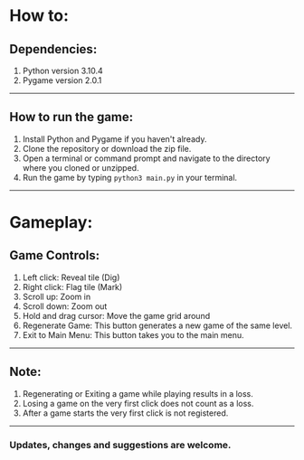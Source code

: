 # How to:

## Dependencies:
1. Python version 3.10.4
2. Pygame version 2.0.1
---

## How to run the game:
1. Install Python and Pygame if you haven't already.
2. Clone the repository or download the zip file.
3. Open a terminal or command prompt and navigate to the directory where you cloned or unzipped.
4. Run the game by typing `python3 main.py` in your terminal.
---

# Gameplay:

## Game Controls:
1. Left click: Reveal tile (Dig)
2. Right click: Flag tile (Mark)
3. Scroll up: Zoom in
4. Scroll down: Zoom out
5. Hold and drag cursor: Move the game grid around
6. Regenerate Game: This button generates a new game of the same level.
7. Exit to Main Menu: This button takes you to the main menu.
---

## Note:
1. Regenerating or Exiting a game while playing results in a loss.
2. Losing a game on the very first click does not count as a loss.
3. After a game starts the very first click is not registered.
---

### Updates, changes and suggestions are welcome.
